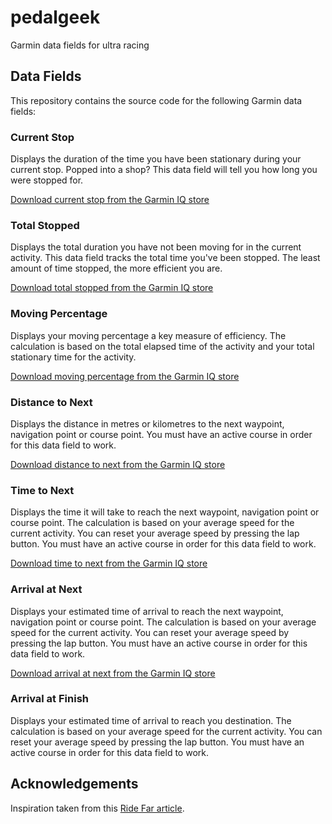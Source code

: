 # pedalgeek

Garmin data fields for ultra racing

## Data Fields

This repository contains the source code for the following Garmin data fields:

### Current Stop

Displays the duration of the time you have been stationary during your current stop. Popped into a shop? This data field will tell you how long you were stopped for.

[Download current stop from the Garmin IQ store](https://apps.garmin.com/en-US/apps/6c089aec-95e2-44cc-9e8c-10acf91a3f2b)

### Total Stopped

Displays the total duration you have not been moving for in the current activity. This data field tracks the total time you've been stopped. The least amount of time stopped, the more efficient you are.

[Download total stopped from the Garmin IQ store](https://apps.garmin.com/en-US/apps/fcb30d7a-3fed-4aa2-87f4-3dba7cbb6494)

### Moving Percentage

Displays your moving percentage a key measure of efficiency. The calculation is based on the total elapsed time of the activity and your total stationary time for the activity.

[Download moving percentage from the Garmin IQ store](https://apps.garmin.com/en-US/apps/ec411d02-50bf-43bd-8b26-50d71c3d7d1c)

### Distance to Next

Displays the distance in metres or kilometres to the next waypoint, navigation point or course point. You must have an active course in order for this data field to work.

[Download distance to next from the Garmin IQ store](https://apps.garmin.com/en-US/apps/6675eacd-8dc2-4aec-8e6e-8372f7be9824)

### Time to Next

Displays the time it will take to reach the next waypoint, navigation point or course point. The calculation is based on your average speed for the current activity. You can reset your average speed by pressing the lap button. You must have an active course in order for this data field to work.

[Download time to next from the Garmin IQ store](https://apps.garmin.com/en-US/apps/9b60a1ab-7c8c-44cf-9c94-e16122a6c01f)

### Arrival at Next

Displays your estimated time of arrival to reach the next waypoint, navigation point or course point. The calculation is based on your average speed for the current activity. You can reset your average speed by pressing the lap button. You must have an active course in order for this data field to work.

[Download arrival at next from the Garmin IQ store](https://apps.garmin.com/en-US/apps/f5d7be34-2dbe-463c-904e-c4862cf3ad55)

### Arrival at Finish

Displays your estimated time of arrival to reach you destination. The calculation is based on your average speed for the current activity. You can reset your average speed by pressing the lap button. You must have an active course in order for this data field to work.

## Acknowledgements

Inspiration taken from this [Ride Far article](https://ridefar.info/2021/05/how-to-add-custom-data-fields-to-a-garmin-device-using-appbuilder/).
